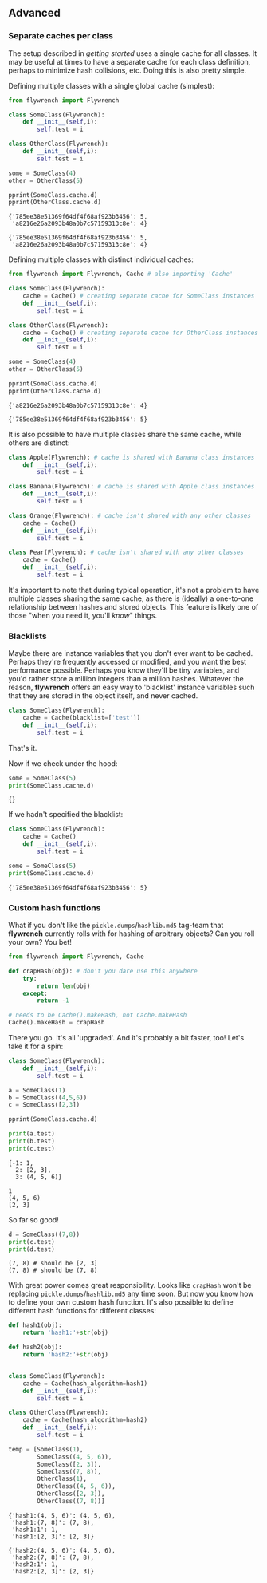 
## Advanced

### Separate caches per class

The setup described in *getting started* uses a single cache for all classes. It may be useful at times to have a separate cache for each class definition, perhaps to minimize hash collisions, etc. Doing this is also pretty simple.

Defining multiple classes with a single global cache (simplest):

```python
from flywrench import Flywrench

class SomeClass(Flywrench):
    def __init__(self,i):
        self.test = i

class OtherClass(Flywrench):
    def __init__(self,i):
        self.test = i

some = SomeClass(4)
other = OtherClass(5)

pprint(SomeClass.cache.d)
pprint(OtherClass.cache.d)
```
```
{'785ee38e51369f64df4f68af923b3456': 5, 
 'a8216e26a2093b48a0b7c57159313c8e': 4}

{'785ee38e51369f64df4f68af923b3456': 5, 
 'a8216e26a2093b48a0b7c57159313c8e': 4}
```


Defining multiple classes with distinct individual caches:

```python
from flywrench import Flywrench, Cache # also importing 'Cache'

class SomeClass(Flywrench):
    cache = Cache() # creating separate cache for SomeClass instances
    def __init__(self,i):
        self.test = i

class OtherClass(Flywrench):
    cache = Cache() # creating separate cache for OtherClass instances
    def __init__(self,i):
        self.test = i

some = SomeClass(4)
other = OtherClass(5)

pprint(SomeClass.cache.d)
pprint(OtherClass.cache.d)
```
```
{'a8216e26a2093b48a0b7c57159313c8e': 4}

{'785ee38e51369f64df4f68af923b3456': 5}
```

It is also possible to have multiple classes share the same cache, while others are distinct:

```python
class Apple(Flywrench): # cache is shared with Banana class instances
    def __init__(self,i):
        self.test = i

class Banana(Flywrench): # cache is shared with Apple class instances
    def __init__(self,i):
        self.test = i

class Orange(Flywrench): # cache isn't shared with any other classes
    cache = Cache()
    def __init__(self,i):
        self.test = i

class Pear(Flywrench): # cache isn't shared with any other classes
    cache = Cache()
    def __init__(self,i):
        self.test = i
```

It's important to note that during typical operation, it's not a problem to have multiple classes sharing the same cache, as there is (ideally) a one-to-one relationship between hashes and stored objects. This feature is likely one of those "when you need it, you'll *know*" things.


### Blacklists

Maybe there are instance variables that you don't ever want to be cached. Perhaps they're frequently accessed or modified, and you want the best performance possible. Perhaps you know they'll be tiny variables, and you'd rather store a million integers than a million hashes. Whatever the reason, **flywrench** offers an easy way to 'blacklist' instance variables such that they are stored in the object itself, and never cached.

```python
class SomeClass(Flywrench):
    cache = Cache(blacklist=['test'])
    def __init__(self,i):
        self.test = i
```

That's it.

Now if we check under the hood:

```python
some = SomeClass(5)
print(SomeClass.cache.d)
```
```
{}
```

If we hadn't specified the blacklist:

```python
class SomeClass(Flywrench):
    cache = Cache()
    def __init__(self,i):
        self.test = i

some = SomeClass(5)
print(SomeClass.cache.d)
```
```
{'785ee38e51369f64df4f68af923b3456': 5}
```


### Custom hash functions

What if you don't like the `pickle.dumps`/`hashlib.md5` tag-team that **flywrench** currently rolls with for hashing of arbitrary objects? Can you roll your own? You bet!

```python
from flywrench import Flywrench, Cache

def crapHash(obj): # don't you dare use this anywhere
    try:
        return len(obj)
    except:
        return -1

# needs to be Cache().makeHash, not Cache.makeHash
Cache().makeHash = crapHash
```

There you go. It's all 'upgraded'. And it's probably a bit faster, too! Let's take it for a spin:

```python
class SomeClass(Flywrench):
    def __init__(self,i):
        self.test = i

a = SomeClass(1)
b = SomeClass((4,5,6))
c = SomeClass([2,3])

pprint(SomeClass.cache.d)

print(a.test)
print(b.test)
print(c.test)
```
```
{-1: 1, 
  2: [2, 3], 
  3: (4, 5, 6)}

1
(4, 5, 6)
[2, 3]
```

So far so good!

```python
d = SomeClass((7,8))
print(c.test)
print(d.test)
```

```
(7, 8) # should be [2, 3]
(7, 8) # should be (7, 8)
```

With great power comes great responsibility. Looks like `crapHash` won't be replacing `pickle.dumps`/`hashlib.md5` any time soon. But now you know how to define your own custom hash function. It's also possible to define different hash functions for different classes:


```python
def hash1(obj):
    return 'hash1:'+str(obj)

def hash2(obj):
    return 'hash2:'+str(obj)


class SomeClass(Flywrench):
    cache = Cache(hash_algorithm=hash1)
    def __init__(self,i):
        self.test = i

class OtherClass(Flywrench):
    cache = Cache(hash_algorithm=hash2)
    def __init__(self,i):
        self.test = i

temp = [SomeClass(1),
        SomeClass((4, 5, 6)),
        SomeClass([2, 3]),
        SomeClass((7, 8)),
        OtherClass(1),
        OtherClass((4, 5, 6)),
        OtherClass([2, 3]),
        OtherClass((7, 8))]
```

```
{'hash1:(4, 5, 6)': (4, 5, 6),
 'hash1:(7, 8)': (7, 8),
 'hash1:1': 1,
 'hash1:[2, 3]': [2, 3]}
 
{'hash2:(4, 5, 6)': (4, 5, 6),
 'hash2:(7, 8)': (7, 8),
 'hash2:1': 1,
 'hash2:[2, 3]': [2, 3]}
```
